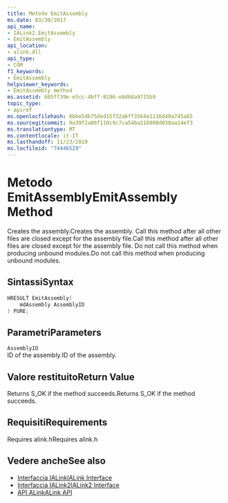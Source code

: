 ```yaml
---
title: Metodo EmitAssembly
ms.date: 03/30/2017
api_name:
- IALink2.EmitAssembly
- EmitAssembly
api_location:
- alink.dll
api_type:
- COM
f1_keywords:
- EmitAssembly
helpviewer_keywords:
- EmitAssembly method
ms.assetid: 605ff39e-e5cc-4bff-8196-e8d68a9715b9
topic_type:
- apiref
ms.openlocfilehash: 6bbe5db75ded15f32a6ff3564e1116d40a745a65
ms.sourcegitcommit: 9a39f2a06f110c9c7ca54ba216900d038aa14ef3
ms.translationtype: MT
ms.contentlocale: it-IT
ms.lasthandoff: 11/23/2019
ms.locfileid: "74446529"
---
```

# <a name="emitassembly-method"></a><span data-ttu-id="f4767-102">Metodo EmitAssembly</span><span class="sxs-lookup"><span data-stu-id="f4767-102">EmitAssembly Method</span></span>
<span data-ttu-id="f4767-103">Creates the assembly.</span><span class="sxs-lookup"><span data-stu-id="f4767-103">Creates the assembly.</span></span> <span data-ttu-id="f4767-104">Call this method after all other files are closed except for the assembly file.</span><span class="sxs-lookup"><span data-stu-id="f4767-104">Call this method after all other files are closed except for the assembly file.</span></span> <span data-ttu-id="f4767-105">Do not call this method when producing unbound modules.</span><span class="sxs-lookup"><span data-stu-id="f4767-105">Do not call this method when producing unbound modules.</span></span>  
  
## <a name="syntax"></a><span data-ttu-id="f4767-106">Sintassi</span><span class="sxs-lookup"><span data-stu-id="f4767-106">Syntax</span></span>  
  
```cpp  
HRESULT EmitAssembly(  
    mdAssembly AssemblyID  
) PURE;  
```  
  
## <a name="parameters"></a><span data-ttu-id="f4767-107">Parametri</span><span class="sxs-lookup"><span data-stu-id="f4767-107">Parameters</span></span>  
 `AssemblyID`  
 <span data-ttu-id="f4767-108">ID of the assembly.</span><span class="sxs-lookup"><span data-stu-id="f4767-108">ID of the assembly.</span></span>  
  
## <a name="return-value"></a><span data-ttu-id="f4767-109">Valore restituito</span><span class="sxs-lookup"><span data-stu-id="f4767-109">Return Value</span></span>  
 <span data-ttu-id="f4767-110">Returns S_OK if the method succeeds.</span><span class="sxs-lookup"><span data-stu-id="f4767-110">Returns S_OK if the method succeeds.</span></span>  
  
## <a name="requirements"></a><span data-ttu-id="f4767-111">Requisiti</span><span class="sxs-lookup"><span data-stu-id="f4767-111">Requirements</span></span>  
 <span data-ttu-id="f4767-112">Requires alink.h</span><span class="sxs-lookup"><span data-stu-id="f4767-112">Requires alink.h</span></span>  
  
## <a name="see-also"></a><span data-ttu-id="f4767-113">Vedere anche</span><span class="sxs-lookup"><span data-stu-id="f4767-113">See also</span></span>

- [<span data-ttu-id="f4767-114">Interfaccia IALink</span><span class="sxs-lookup"><span data-stu-id="f4767-114">IALink Interface</span></span>](ialink-interface.md)
- [<span data-ttu-id="f4767-115">Interfaccia IALink2</span><span class="sxs-lookup"><span data-stu-id="f4767-115">IALink2 Interface</span></span>](ialink2-interface.md)
- [<span data-ttu-id="f4767-116">API ALink</span><span class="sxs-lookup"><span data-stu-id="f4767-116">ALink API</span></span>](index.md)
